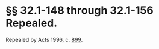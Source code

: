 # §§ 32.1-148 through 32.1-156 Repealed.

<p>Repealed by Acts 1996, c. <a href='http://lis.virginia.gov/cgi-bin/legp604.exe?961+ful+CHAP0899'>899</a>.</p>